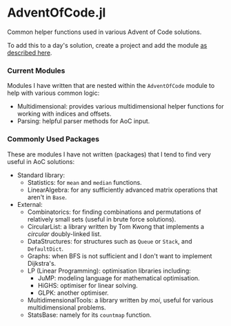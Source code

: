 # AdventOfCode.jl

Common helper functions used in various Advent of Code solutions.

To add this to a day's solution, create a project and add the module [as described here](https://discourse.julialang.org/t/26358/2).

### Current Modules

Modules I have written that are nested within the `AdventOfCode` module to help with various common logic:
  - Multidimensional: provides various multidimensional helper functions for working with indices and offsets.
  - Parsing: helpful parser methods for AoC input.

### Commonly Used Packages

These are modules I have not written (packages) that I tend to find very useful in AoC solutions:
  - Standard library:
    - Statistics: for `mean` and `median` functions.
	- LinearAlgebra: for any sufficiently advanced matrix operations that aren't in `Base`.
  - External:
	- Combinatorics: for finding combinations and permutations of relatively small sets (useful in brute force solutions).
	- CircularList: a library written by Tom Kwong that implements a _circular_ doubly-linked list.
    - DataStructures: for structures such as `Queue` or `Stack`, and `DefaultDict`.
	- Graphs: when BFS is not sufficient and I don't want to implement Dijkstra's.
	- LP (Linear Programming): optimisation libraries including:
	  - JuMP: modeling language for mathematical optimisation.
	  - HiGHS: optimiser for linear solving.
	  - GLPK: another optimiser.
    - MultidimensionalTools: a library written by _moi_, useful for various multidimensional problems.
	- StatsBase: namely for its `countmap` function.
